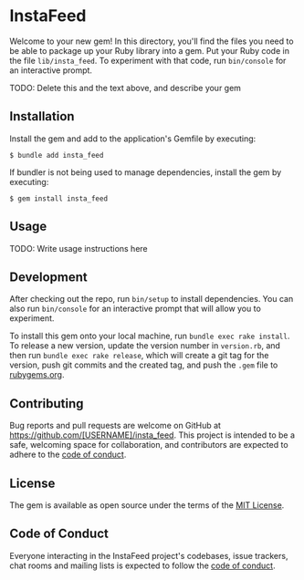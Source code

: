 # InstaFeed

Welcome to your new gem! In this directory, you'll find the files you need to be able to package up your Ruby library into a gem. Put your Ruby code in the file `lib/insta_feed`. To experiment with that code, run `bin/console` for an interactive prompt.

TODO: Delete this and the text above, and describe your gem

## Installation

Install the gem and add to the application's Gemfile by executing:

    $ bundle add insta_feed

If bundler is not being used to manage dependencies, install the gem by executing:

    $ gem install insta_feed

## Usage

TODO: Write usage instructions here

## Development

After checking out the repo, run `bin/setup` to install dependencies. You can also run `bin/console` for an interactive prompt that will allow you to experiment.

To install this gem onto your local machine, run `bundle exec rake install`. To release a new version, update the version number in `version.rb`, and then run `bundle exec rake release`, which will create a git tag for the version, push git commits and the created tag, and push the `.gem` file to [rubygems.org](https://rubygems.org).

## Contributing

Bug reports and pull requests are welcome on GitHub at https://github.com/[USERNAME]/insta_feed. This project is intended to be a safe, welcoming space for collaboration, and contributors are expected to adhere to the [code of conduct](https://github.com/[USERNAME]/insta_feed/blob/master/CODE_OF_CONDUCT.md).

## License

The gem is available as open source under the terms of the [MIT License](https://opensource.org/licenses/MIT).

## Code of Conduct

Everyone interacting in the InstaFeed project's codebases, issue trackers, chat rooms and mailing lists is expected to follow the [code of conduct](https://github.com/[USERNAME]/insta_feed/blob/master/CODE_OF_CONDUCT.md).
